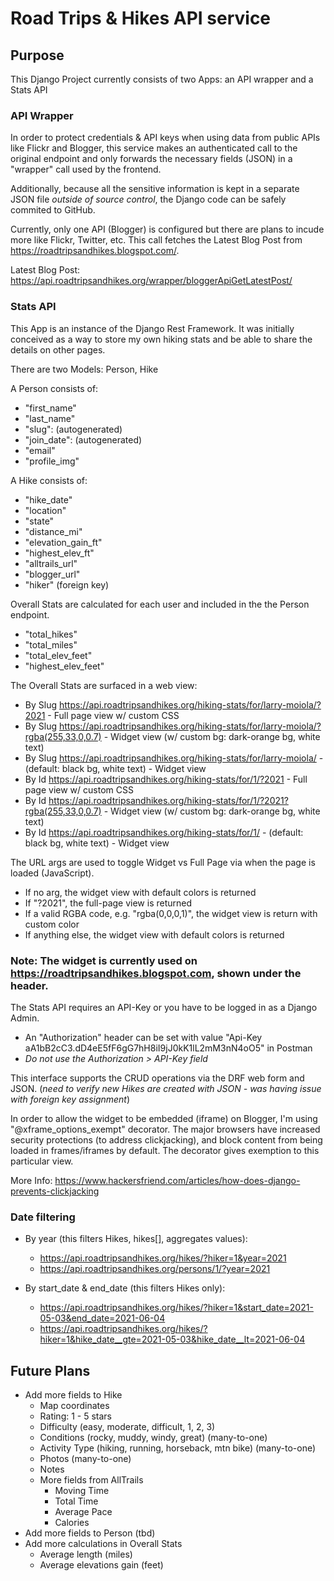 # Road Trips & Hikes API service

## Purpose

This Django Project currently consists of two Apps: an API wrapper and a Stats API

### API Wrapper

In order to protect credentials & API keys when using data from public APIs like Flickr and Blogger, this service makes an authenticated call to the original endpoint and only forwards the necessary fields (JSON) in a "wrapper" call used by the frontend.

Additionally, because all the sensitive information is kept in a separate JSON file *outside of source control*, the Django code can be safely commited to GitHub.

Currently, only one API (Blogger) is configured but there are plans to incude more like Flickr, Twitter, etc. This call fetches the Latest Blog Post from https://roadtripsandhikes.blogspot.com/.

Latest Blog Post: https://api.roadtripsandhikes.org/wrapper/bloggerApiGetLatestPost/

### Stats API

This App is an instance of the Django Rest Framework. It was initially conceived as a way to store my own hiking stats and be able to share the details on other pages.

There are two Models: Person, Hike

A Person consists of:
- "first_name"
- "last_name"
- "slug": (autogenerated)
- "join_date": (autogenerated)
- "email"
- "profile_img"

A Hike consists of:
- "hike_date"
- "location"
- "state"
- "distance_mi"
- "elevation_gain_ft"
- "highest_elev_ft"
- "alltrails_url"
- "blogger_url"
- "hiker" (foreign key)

Overall Stats are calculated for each user and included in the the Person endpoint.
- "total_hikes"
- "total_miles"
- "total_elev_feet"
- "highest_elev_feet"

The Overall Stats are surfaced in a web view:
- By Slug https://api.roadtripsandhikes.org/hiking-stats/for/larry-moiola/?2021 - Full page view w/ custom CSS
- By Slug https://api.roadtripsandhikes.org/hiking-stats/for/larry-moiola/?rgba(255,33,0,0.7) - Widget view (w/ custom bg: dark-orange bg, white text)
- By Slug https://api.roadtripsandhikes.org/hiking-stats/for/larry-moiola/ - (default: black bg, white text) - Widget view
- By Id https://api.roadtripsandhikes.org/hiking-stats/for/1/?2021 - Full page view w/ custom CSS
- By Id https://api.roadtripsandhikes.org/hiking-stats/for/1/?2021?rgba(255,33,0,0.7) - Widget view (w/ custom bg: dark-orange bg, white text)
- By Id https://api.roadtripsandhikes.org/hiking-stats/for/1/ - (default: black bg, white text) - Widget view

The URL args are used to toggle Widget vs Full Page via when the page is loaded (JavaScript).
- If no arg, the widget view with default colors is returned
- If "?2021", the full-page view is returned
- If a valid RGBA code, e.g. "rgba(0,0,0,1)", the widget view is return with custom color
- If anything else, the widget view with default colors is returned

### Note: The widget is currently used on https://roadtripsandhikes.blogspot.com, shown under the header.

The Stats API requires an API-Key or you have to be logged in as a Django Admin.
- An "Authorization" header can be set with value "Api-Key aA1bB2cC3.dD4eE5fF6gG7hH8iI9jJ0kK1lL2mM3nN4oO5" in Postman
- *Do not use the Authorization > API-Key field*

This interface supports the CRUD operations via the DRF web form and JSON.
(*need to verify new Hikes are created with JSON - was having issue with foreign key assignment*)

In order to allow the widget to be embedded (iframe) on Blogger, I'm using "@xframe_options_exempt" decorator.
The major browsers have increased security protections (to address clickjacking), and block content from being loaded in frames/iframes by default. The decorator gives exemption to this particular view.

More Info: https://www.hackersfriend.com/articles/how-does-django-prevents-clickjacking

### Date filtering

- By year (this filters Hikes, hikes[], aggregates values):
  - https://api.roadtripsandhikes.org/hikes/?hiker=1&year=2021
  - https://api.roadtripsandhikes.org/persons/1/?year=2021

- By start_date & end_date (this filters Hikes only):
  - https://api.roadtripsandhikes.org/hikes/?hiker=1&start_date=2021-05-03&end_date=2021-06-04
  - https://api.roadtripsandhikes.org/hikes/?hiker=1&hike_date__gte=2021-05-03&hike_date__lt=2021-06-04

## Future Plans

- Add more fields to Hike
  - Map coordinates
  - Rating: 1 - 5 stars
  - Difficulty (easy, moderate, difficult, 1, 2, 3)
  - Conditions (rocky, muddy, windy, great) (many-to-one)
  - Activity Type (hiking, running, horseback, mtn bike) (many-to-one)
  - Photos (many-to-one)
  - Notes
  - More fields from AllTrails
    - Moving Time
    - Total Time
    - Average Pace
    - Calories
- Add more fields to Person (tbd)
- Add more calculations in Overall Stats
  - Average length (miles)
  - Average elevations gain (feet)
